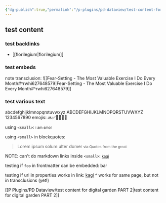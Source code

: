 ```yaml
---
{"dg-publish":true,"permalink":"/p-plugins/pd-dataview/test-content-for-digital-garden/"}
---
```


## test content

### test backlinks

- [[florilegium\|florilegium]]

### test embeds

note transclusion:
![[Fear-Setting - The Most Valuable Exercise I Do Every Month#^rwhi627648579\|Fear-Setting - The Most Valuable Exercise I Do Every Month#^rwhi627648579]]

### test various text

abcdefghijklmnopqrstuvwxyz
ABCDEFGHIJKLMNOPQRSTUVWXYZ
1234567890
emojis: 🔜✅🧑‍🚒😼😄

using `<small>`: <small>i am smol</small>

using `<small>` in blockquotes:
> Lorem ipsum solum ulter domer
> <small>via Quotes from the great</small>

NOTE: can't do markdown links inside `<small>`:
<small>[kagi](https://kagi.com)</small>

testing if `foo` in frontmatter can be embedded:
 bar

testing if url in properties works in link:
[kagi](https://kagi.com)
^ works for same page, but not in transclusions (yet!)



[[P Plugins/PD Dataview/test content for digital garden PART 2\|test content for digital garden PART 2]]